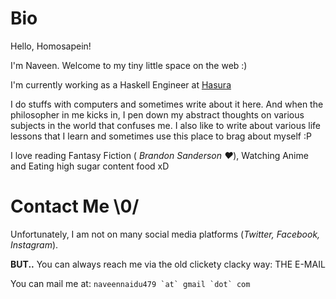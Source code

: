 
# Bio

Hello, Homosapein! 

I'm Naveen. Welcome to my tiny little space on the web :)


I'm currently working as a Haskell Engineer at [Hasura](https://hasura.io)

I do stuffs with computers and sometimes write about it here. And when the philosopher in me kicks in, I pen down my abstract thoughts on various subjects in the world that confuses me. I also like to write about various life lessons that I learn and sometimes use this place to brag about myself :P

I love reading Fantasy Fiction ( _Brandon Sanderson ❤️_), Watching Anime and Eating high sugar content food xD

# Contact Me \0/

Unfortunately, I am not on many social media platforms (_Twitter, Facebook, Instagram_).

__BUT..__ You can always reach me via the old clickety clacky way: THE E-MAIL

You can mail me at: ```naveennaidu479 `at` gmail `dot` com```


